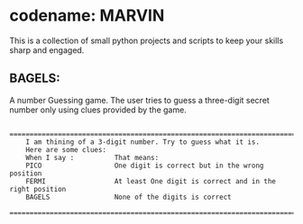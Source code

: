 # codename: MARVIN

This is a collection of small python projects and scripts to keep your skills sharp and engaged.

## BAGELS:

A number Guessing game. The user tries to guess a three-digit secret number only using clues provided by the game.

```
    ===============================================================================
    I am thining of a 3-digit number. Try to guess what it is.
    Here are some clues:
    When I say :          That means:
    PICO                  One digit is correct but in the wrong position
    FERMI                 At least One digit is correct and in the right position
    BAGELS                None of the digits is correct
    ===============================================================================
```

##
